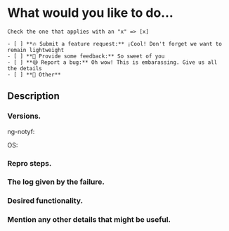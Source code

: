 # What would you like to do...  

`Check the one that applies with an "x" => [x]`

```
- [ ] **🔥 Submit a feature request:** ¡Cool! Don't forget we want to remain lightweight
- [ ] **💬 Provide some feedback:** So sweet of you
- [ ] **😅 Report a bug:** Oh wow! This is embarassing. Give us all the details
- [ ] **👏 Other**
```
## Description

### Versions.
<!-- Version specified in node_modules/ng-notyf/package.json -->
ng-notyf:
<!-- Windows (7/8/10). Linux (incl. distribution). macOS (El Capitan? Sierra?) -->
OS: 

### Repro steps.
<!--
Simple steps to reproduce this bug.
Please include: commands run, packages added, related code changes.
A link to a sample repo would help too.
-->

### The log given by the failure.
<!-- Normally this include a stack trace and some more information. -->


### Desired functionality.
<!--
What would you like to see implemented?
What is the usecase?
-->

### Mention any other details that might be useful.